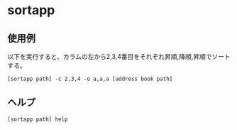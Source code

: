 # sortapp
## 使用例
以下を実行すると、カラムの左から2,3,4番目をそれぞれ昇順,降順,昇順でソートする。
```
[sortapp path] -c 2,3,4 -o a,a,a [address book path]
```

## ヘルプ
```
[sortapp path] help
```
